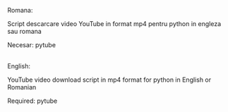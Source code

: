 Romana: <p>
Script descarcare video YouTube in format mp4 pentru python in engleza sau romana <p>
Necesar: pytube<p>
<br>
English: <p>
YouTube video download script in mp4 format for python in English or Romanian<p>
Required: pytube<p>
